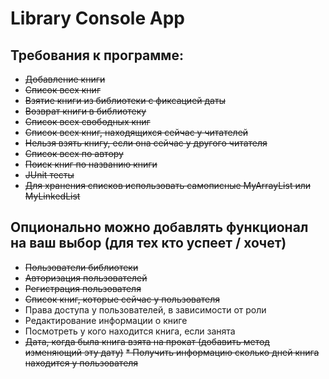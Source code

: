 # Library Console App

## Требования к программе:
* ~~Добавление книги~~
* ~~Список всех книг~~
* ~~Взятие книги из библиотеки с фиксацией даты~~
* ~~Возврат книги в библиотеку~~
* ~~Список всех свободных книг~~
* ~~Список всех книг, находящихся сейчас у читателей~~
* ~~Нельзя взять книгу, если она сейчас у другого читателя~~
* ~~Список всех по автору~~
* ~~Поиск книг по названию книги~~
* ~~JUnit тесты~~
* ~~Для хранения списков использовать самописные MyArrayList или MyLinkedList~~
## Опционально можно добавлять функционал на ваш выбор (для тех кто успеет / хочет)
* ~~Пользователи библиотеки~~
* ~~Авторизация пользователей~~
* ~~Регистрация пользователя~~
* ~~Список книг, которые сейчас у пользователя~~
* Права доступа у пользователей, в зависимости от роли
* Редактирование информации о книге
* Посмотреть у кого находится книга, если занята
* ~~Дата, когда была книга взята на прокат (добавить метод изменяющий эту дату)~~
~~* Получить информацию сколько дней книга находится у пользователя~~
